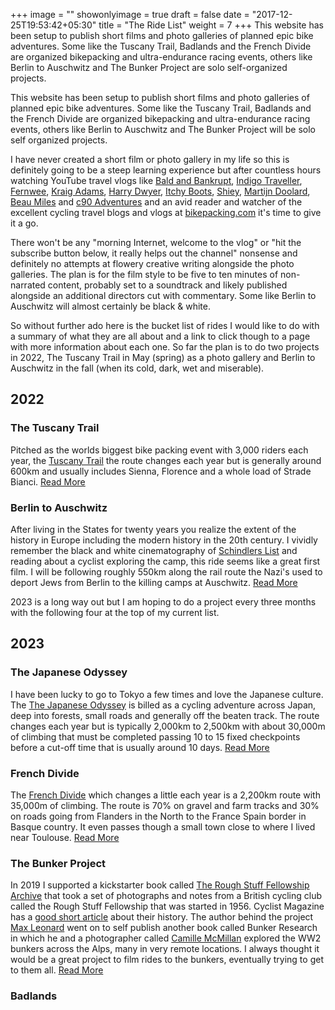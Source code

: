 +++
image = ""
showonlyimage = true
draft = false
date = "2017-12-25T19:53:42+05:30"
title = "The Ride List"
weight = 7
+++
This website has been setup to publish short films and photo galleries of planned epic bike adventures. Some like the Tuscany Trail, Badlands and the French Divide are organized bikepacking and ultra-endurance racing events, others like Berlin to Auschwitz and The Bunker Project are solo self-organized projects.

<!--more-->

This website has been setup to publish short films and photo galleries of planned epic bike adventures. Some like the Tuscany Trail, Badlands and the French Divide are organized bikepacking and ultra-endurance racing events, others like Berlin to Auschwitz and The Bunker Project will be solo self organized projects.

I have never created a short film or photo gallery in my life so this is definitely going to be a steep learning experience but after countless hours watching YouTube travel vlogs like [Bald and Bankrupt](), [Indigo Traveller](), [Fernwee](), [Kraig Adams](), [Harry Dwyer](), [Itchy Boots](), [Shiey](), [Martijn Doolard](), [Beau Miles]() and [c90 Adventures]() and an avid reader and watcher of the excellent cycling travel blogs and vlogs at [bikepacking.com]() it's time to give it a go. 

There won't be any "morning Internet, welcome to the vlog" or "hit the subscribe button below, it really helps out the channel" nonsense and definitely no attempts at flowery creative writing alongside the photo galleries. The plan is for the film style to be five to ten minutes of non-narrated content, probably set to a soundtrack and likely published alongside an additional directors cut with commentary. Some like Berlin to Auschwitz will almost certainly be black & white.

So without further ado here is the bucket list of rides I would like to do with a summary of what they are all about and a link to click though to a page with more information about each one. So far the plan is to do two projects in 2022, The Tuscany Trail in May (spring) as a photo gallery and Berlin to Auschwitz in the fall (when its cold, dark, wet and miserable).   

## 2022

### The Tuscany Trail
Pitched as the worlds biggest bike packing event with 3,000 riders each year, the [Tuscany Trail]() the route changes each year but is generally around 600km and usually includes Sienna, Florence and a whole load of Strade Bianci. [Read More]()

### Berlin to Auschwitz
After living in the States for twenty years you realize the extent of the history in Europe including the modern history in the 20th century. I vividly remember the black and white cinematography of [Schindlers List]() and reading about a cyclist exploring the camp, this ride seems like a great first film. I will be following roughly 550km along the rail route the Nazi's used to deport Jews from Berlin to the killing camps at Auschwitz. [Read More]()

2023 is a long way out but I am hoping to do a project every three months with the following four at the top of my current list. 

## 2023

### The Japanese Odyssey 
I have been lucky to go to Tokyo a few times and love the Japanese culture. The [The Japanese Odyssey](https://www.japanese-odyssey.com/) is billed as a cycling adventure across Japan, deep into forests, small roads and generally off the beaten track. The route changes each year but is typically 2,000km to 2,500km with about 30,000m of climbing that must be completed passing 10 to 15 fixed checkpoints before a cut-off time that is usually around 10 days. [Read More]()

### French Divide
The [French Divide]() which changes a little each year is a 2,200km route with 35,000m of climbing. The route is 70% on gravel and farm tracks and 30% on roads going from Flanders in the North to the France Spain border in Basque country. It even passes though a small town close to where I lived near Toulouse. [Read More]()

### The Bunker Project
In 2019 I supported a kickstarter book called [The Rough Stuff Fellowship Archive]() that took a set of photographs and notes from a British cycling club called the Rough Stuff Fellowship that was started in 1956. Cyclist Magazine has a [good short article](https://www.cyclist.co.uk/in-depth/7010/blast-from-the-past-the-rough-stuff-fellowship) about their history. The author behind the project [Max Leonard](https://maxleonard.com/) went on to self publish another book called Bunker Research in which he and a photographer called [Camille McMillan](https://www.instagram.com/camillejmcmillan/) explored the WW2 bunkers across the Alps, many in very remote locations. I always thought it would be a great project to film rides to the bunkers, eventually trying to get to them all. [Read More]()

### Badlands 








